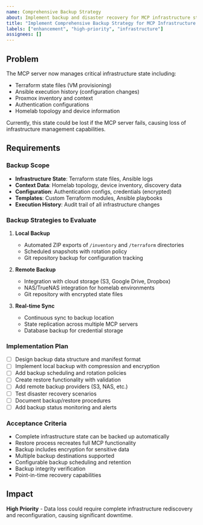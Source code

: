 ```yaml
---
name: Comprehensive Backup Strategy
about: Implement backup and disaster recovery for MCP infrastructure state
title: "Implement Comprehensive Backup Strategy for MCP Infrastructure State"
labels: ["enhancement", "high-priority", "infrastructure"]
assignees: []
---
```


## Problem
The MCP server now manages critical infrastructure state including:
- Terraform state files (VM provisioning) 
- Ansible execution history (configuration changes)
- Proxmox inventory and context
- Authentication configurations
- Homelab topology and device information

Currently, this state could be lost if the MCP server fails, causing loss of infrastructure management capabilities.

## Requirements

### Backup Scope
- **Infrastructure State**: Terraform state files, Ansible logs
- **Context Data**: Homelab topology, device inventory, discovery data  
- **Configuration**: Authentication configs, credentials (encrypted)
- **Templates**: Custom Terraform modules, Ansible playbooks
- **Execution History**: Audit trail of all infrastructure changes

### Backup Strategies to Evaluate
1. **Local Backup**
   - Automated ZIP exports of `/inventory` and `/terraform` directories
   - Scheduled snapshots with rotation policy
   - Git repository backup for configuration tracking

2. **Remote Backup** 
   - Integration with cloud storage (S3, Google Drive, Dropbox)
   - NAS/TrueNAS integration for homelab environments
   - Git repository with encrypted state files

3. **Real-time Sync**
   - Continuous sync to backup location
   - State replication across multiple MCP servers
   - Database backup for credential storage

### Implementation Plan
- [ ] Design backup data structure and manifest format
- [ ] Implement local backup with compression and encryption
- [ ] Add backup scheduling and rotation policies
- [ ] Create restore functionality with validation
- [ ] Add remote backup providers (S3, NAS, etc.)
- [ ] Test disaster recovery scenarios
- [ ] Document backup/restore procedures
- [ ] Add backup status monitoring and alerts

### Acceptance Criteria
- Complete infrastructure state can be backed up automatically
- Restore process recreates full MCP functionality
- Backup includes encryption for sensitive data
- Multiple backup destinations supported
- Configurable backup scheduling and retention
- Backup integrity verification
- Point-in-time recovery capabilities

## Impact
**High Priority** - Data loss could require complete infrastructure rediscovery and reconfiguration, causing significant downtime.